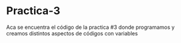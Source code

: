 # Practica-3
Aca se encuentra el código de la practica #3 donde programamos y creamos distintos aspectos de códigos con variables
